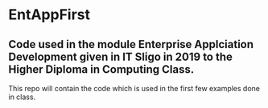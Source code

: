 # EntAppFirst

## Code used in the module Enterprise Applciation Development given in IT Sligo in 2019 to the Higher Diploma in Computing Class.

This repo will contain the code which is used in the first few examples done in class.
